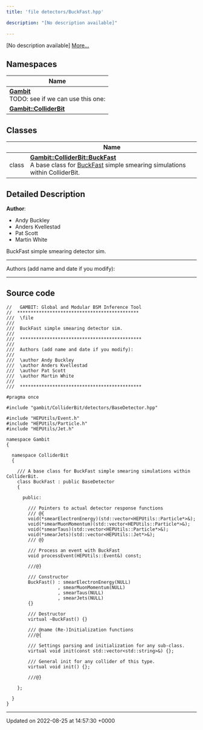 ```yaml
---
title: 'file detectors/BuckFast.hpp'

description: "[No description available]"

---
```







[No description available] [More...](#detailed-description)

## Namespaces

| Name           |
| -------------- |
| **[Gambit](/documentation/code/namespaces/namespacegambit/)** <br>TODO: see if we can use this one:  |
| **[Gambit::ColliderBit](/documentation/code/namespaces/namespacegambit_1_1colliderbit/)**  |

## Classes

|                | Name           |
| -------------- | -------------- |
| class | **[Gambit::ColliderBit::BuckFast](/documentation/code/classes/classgambit_1_1colliderbit_1_1buckfast/)** <br>A base class for [BuckFast]() simple smearing simulations within ColliderBit.  |

## Detailed Description


**Author**: 

  * Andy Buckley 
  * Anders Kvellestad 
  * Pat Scott 
  * Martin White


BuckFast simple smearing detector sim.



------------------

Authors (add name and date if you modify):



------------------




## Source code

```
//   GAMBIT: Global and Modular BSM Inference Tool
//  *********************************************
///  \file
///
///  BuckFast simple smearing detector sim.
///
///  *********************************************
///
///  Authors (add name and date if you modify):
///
///  \author Andy Buckley
///  \author Anders Kvellestad
///  \author Pat Scott
///  \author Martin White
///
///  *********************************************

#pragma once

#include "gambit/ColliderBit/detectors/BaseDetector.hpp"

#include "HEPUtils/Event.h"
#include "HEPUtils/Particle.h"
#include "HEPUtils/Jet.h"

namespace Gambit
{

  namespace ColliderBit
  {

    /// A base class for BuckFast simple smearing simulations within ColliderBit.
    class BuckFast : public BaseDetector
    {

      public:

        /// Pointers to actual detector response functions
        /// @{
        void(*smearElectronEnergy)(std::vector<HEPUtils::Particle*>&);
        void(*smearMuonMomentum)(std::vector<HEPUtils::Particle*>&);
        void(*smearTaus)(std::vector<HEPUtils::Particle*>&);
        void(*smearJets)(std::vector<HEPUtils::Jet*>&);
        /// @}

        /// Process an event with BuckFast
        void processEvent(HEPUtils::Event&) const;

        ///@}

        /// Constructor
        BuckFast() : smearElectronEnergy(NULL)
                   , smearMuonMomentum(NULL)
                   , smearTaus(NULL)
                   , smearJets(NULL)
        {}

        /// Destructor
        virtual ~BuckFast() {}

        /// @name (Re-)Initialization functions
        ///@{

        /// Settings parsing and initialization for any sub-class.
        virtual void init(const std::vector<std::string>&) {};

        /// General init for any collider of this type.
        virtual void init() {};

        ///@}

    };

  }
}
```


-------------------------------

Updated on 2022-08-25 at 14:57:30 +0000
